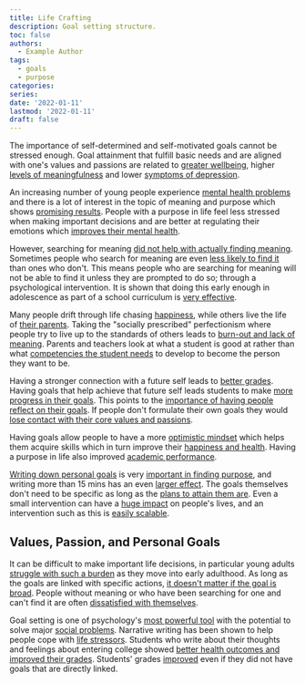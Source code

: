 ```yaml
---
title: Life Crafting
description: Goal setting structure.
toc: false
authors:
  - Example Author
tags:
  - goals
  - purpose
categories:
series:
date: '2022-01-11'
lastmod: '2022-01-11'
draft: false
---
```



The importance of self-determined and self-motivated goals cannot be stressed enough. Goal attainment that fulfill basic needs and are aligned with one's values and passions are related to [greater wellbeing](https://books.google.ae/books?hl=en&lr=&id=DcAe2b7L-RgC&oi=fnd&pg=PA65&ots=dsyK5JW6Xi&sig=2YfZWnnxNi3CCFDXuZhkB3-utVg&redir_esc=y#v=onepage&q&f=false), higher [levels of meaningfulness](https://www.tandfonline.com/doi/abs/10.1080/15298868.2017.1375003?journalCode=psai20) and lower [symptoms of depression](https://journals.sagepub.com/doi/10.1177/01461672982412006). 

An increasing number of young people experience [mental health problems](https://doi.apa.org/doiLanding?doi=10.1037%2Fhea0000773) and there is a lot of interest in the topic of meaning and purpose which shows [promising results](https://www.sciencedirect.com/science/article/abs/pii/S0092656607000396?via%3Dihub). People with a purpose in life feel less stressed when making important decisions and are better at regulating their emotions which [improves their mental health](https://doi.apa.org/doiLanding?doi=10.1037%2Fhea0000729).

However, searching for meaning [did not help with actually finding meaning](https://onlinelibrary.wiley.com/doi/10.1111/j.1467-6494.2007.00484.x). Sometimes people who search for meaning are even [less likely to find it](https://onlinelibrary.wiley.com/doi/10.1111/j.1467-6494.2007.00484.x) than ones who don't. This means people who are searching for meaning will not be able to find it unless they are prompted to do so; through a psychological intervention. It is shown that doing this early enough in adolescence as part of a school curriculum is [very effective](https://onlinelibrary.wiley.com/doi/10.1002/yd.430).

Many people drift through life chasing [happiness](https://doi.org/10.1080/17439760.2014.943801), while others live the life of [their parents](https://psycnet.apa.org/record/1954-04881-001). Taking the "socially prescribed" perfectionism where people try to live up to the standards of others leads to [burn-out and lack of meaning](https://www.sciencedirect.com/science/article/abs/pii/S0191886917300442?via%3Dihub). Parents and teachers look at what a student is good at rather than what [competencies the student needs](https://www.tandfonline.com/doi/full/10.1080/15298868.2017.1375003) to develop to become the person they want to be.

Having a stronger connection with a future self leads to [better grades](https://www.tandfonline.com/doi/full/10.1080/15298868.2017.1375003). Having goals that help achieve that future self leads students to make [more progress in their goals](https://journals.sagepub.com/doi/10.1177/01461672982412006). This points to the [importance of having people reflect on their goals](https://journals.aom.org/doi/10.5465/AMBPP.2018.16790symposium). If people don't formulate their own goals they would [lose contact with their core values and passions](https://www.tandfonline.com/doi/full/10.1080/15298868.2017.1322530). 

Having goals allow people to have a more [optimistic mindset](https://doi.apa.org/doiLanding?doi=10.1037%2F0003-066X.56.3.218) which helps them acquire skills which in turn improve their [happiness and health](https://www.sciencedirect.com/science/article/pii/S0272735810000425?via%3Dihub). Having a purpose in life also improved [academic performance](https://www.researchgate.net/profile/Dominique-Morisano/publication/256374704_Morisano_D_2013_Goal_setting_in_the_academic_arena_In_E_A_Locke_G_Latham_Eds_New_Developments_in_Goal_Setting_and_Task_Performance_pp_495-506_NY_Routledge/links/59dd2b7d458515f6efef2900/Morisano-D-2013-Goal-setting-in-the-academic-arena-In-E-A-Locke-G-Latham-Eds-New-Developments-in-Goal-Setting-and-Task-Performance-pp-495-506-NY-Routledge.pdf). 

[Writing down personal goals](https://journals.sagepub.com/doi/10.1177/0146167201277003) is very [important in finding purpose](https://journals.aom.org/doi/10.5465/amd.2018.0187), and writing more than 15 mins has an even [larger effect](https://doi.apa.org/doiLanding?doi=10.1037%2F0033-2909.132.6.823). The goals themselves don't need to be specific as long as the [plans to attain them are](https://journals.aom.org/doi/10.5465/AMBPP.2018.16790symposium). Even a small intervention can have a [huge impact](https://journals.sagepub.com/doi/10.1177/0963721413512856) on people's lives, and an intervention such as this is [easily scalable](https://www.nature.com/articles/palcomms201514#supplementary-information).

Values, Passion, and Personal Goals
-----------------------------------

It can be difficult to make important life decisions, in particular young adults [struggle with such a burden](https://books.google.com/books?hl=en&lr=&id=SXNgDwAAQBAJ&oi=fnd&pg=PT9&ots=8ZLdkbG-Ml&sig=vUlFoMCaMWsfr26uThk8ps_vdCw) as they move into early adulthood. As long as the goals are linked with specific actions, [it doesn't matter if the goal is broad](https://doi.apa.org/doiLanding?doi=10.1037%2F0003-066X.57.9.705). People without meaning or who have been searching for one and can't find it are often [dissatisfied with themselves](https://www.tandfonline.com/doi/abs/10.1080/17439760802303127). 

Goal setting is one of psychology's [most powerful tool](https://books.google.com/books?hl=en&lr=&id=HBPUrZ9ov1kC&oi=fnd&pg=PT5&ots=Zni0rT0Sxp&sig=1Hlbv13_g1nDXKM-iifEUW8qpKQ) with the potential to solve major [social problems](https://scholar.google.com/scholar_lookup?author=T.+D.+Wilson&publication_year=2011&journal=Redirect:+The+surprising+new+science+of+psychological+change&). Narrative writing has been shown to help people cope with [life stressors](https://doi.apa.org/doiLanding?doi=10.1037%2F0022-3514.58.3.528). Students who write about their thoughts and feelings about entering college showed [better health outcomes and improved their grades](https://doi.apa.org/doiLanding?doi=10.1037%2F0022-3514.58.3.528). Students' grades [improved](https://journals.aom.org/doi/10.5465/amd.2018.0187) even if they did not have goals that are directly linked.